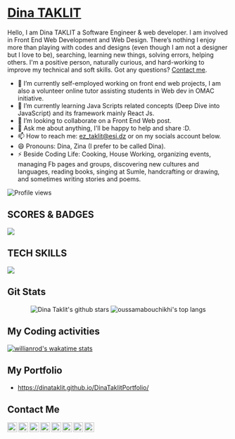 # [Dina TAKLIT](https://dinataklit.github.io/DinaTaklitPortfolio/)

Hello, I am Dina TAKLIT a  Software Engineer & web developer. I am involved in Front End Web Development and Web Design.
There’s nothing I enjoy more than playing with codes and designs (even though I am not a designer but I love to be), searching, learning new things, solving errors, helping others.
I'm a positive person, naturally curious, and hard-working to improve my technical and soft skills.
Got any questions? [Contact me](ez_taklit@esi.dz).

- 🔭 I’m currently self-employed working on front end web projects, I am also a volunteer online tutor assisting students in Web dev in OMAC initiative.
- 🌱 I’m currently learning Java Scripts related concepts (Deep Dive into JavaScript) and its framework mainly React Js.
- 👯 I’m looking to collaborate on a Front End Web post.
- 💬 Ask me about anything, I'll be happy to help and share :D.
- 📫 How to reach me: ez_taklit@esi.dz or on my socials account below.
- 😄 Pronouns: Dina, Zina (I prefer to be called Dina).
- ⚡ Beside Coding Life: Cooking, House Working, organizing events, managing Fb pages and groups, discovering new cultures and languages, reading books, singing at Sumle, handcrafting or drawing, and sometimes writing stories and poems.

![Profile views](https://komarev.com/ghpvc/?username=DinaTaklit&color=d73d4e)

<!-- <a href="https://stackexchange.com/users/6304107"><img src="https://stackexchange.com/users/flair/6304107.png?theme=dark" width="208" height="58" alt="profile for DINA TAKLIT on Stack Exchange, a network of free, community-driven Q&amp;A sites" title="profile for DINA TAKLIT on Stack Exchange, a network of free, community-driven Q&amp;A sites"></a> -->

## SCORES & BADGES

<img
  src="https://cr-ss-service.azurewebsites.net/api/ScreenShot?widget=summary&username=DinaTaklit&branding=false"
/>

## TECH SKILLS
<img
  src="https://cr-skills-chart-widget.azurewebsites.net/api/api?username=DinaTaklit&width=840&height=200&skills=JavaScript,HTML,CSS,SCSS,Bootstrap,TypeScript,JSON,Python,Gulp,SASS,ReactJS,NodeJS,Shell,Flask,Batchfile"
/>

## Git Stats

<p align='center'>
  <img align="center" src="https://github-readme-stats.vercel.app/api?username=DinaTaklit&bg_color=071A2C&icon_color=d73d4e&show_icons=true&count_private=true&theme=tokyonight&line_height=27&text_color=FFFFFF" alt="Dina Taklit's github stars"/>

  <img align="center" src="https://github-readme-stats.vercel.app/api/top-langs/?username=DinaTaklit&langs_count=8&layout=compact&bg_color=071A2C&text_color=FFFFFF" alt="oussamabouchikhi's top langs"/>
</p>

## My Coding activities

[![willianrod's wakatime stats](https://github-readme-stats.vercel.app/api/wakatime?username=dinataklit)](https://github.com/anuraghazra/github-readme-stats)

## My Portfolio 

- https://dinataklit.github.io/DinaTaklitPortfolio/

## Contact Me 


<a href="https://www.linkedin.com/in/dina-taklit//">
  <img align="left" alt="Dina TAKLIT' LinkedIn" width="22px" src="https://cdn.jsdelivr.net/npm/simple-icons@v3/icons/linkedin.svg" />
</a>
<a href="https://www.facebook.com/dina.taklit/">
  <img align="left" alt="Dina TAKLIT | Facebook" width="22px" src="https://cdn.jsdelivr.net/npm/simple-icons@3.11.0/icons/facebook.svg" />
</a>
<a href="https://www.youtube.com/channel/UCx4gIbgyVpcAZwAnKEUfJVA/">
  <img align="left" alt="Dina TAKLIT | Youtube" width="22px" src="https://cdn.jsdelivr.net/npm/simple-icons@3.11.0/icons/youtube.svg" />
</a>
<a href="https://www.quora.com/profile/Dina-Taklit/">
  <img align="left" alt="Dina TAKLIT | Quora" width="22px" src="https://cdn.jsdelivr.net/npm/simple-icons@3.11.0/icons/quora.svg" />
</a>
<a href="https://medium.com/@DinaTAKLIT">
  <img align="left" alt="Dina TAKLIT | Medium" width="22px" src="https://cdn.jsdelivr.net/npm/simple-icons@3.11.0/icons/medium.svg" />
</a>
<a href="https://github.com/DinaTaklit">
  <img align="left" alt="Dina TAKLIT | Github" width="22px" src="https://cdn.jsdelivr.net/npm/simple-icons@v3/icons/github.svg" />
</a>

<a href="https://stackoverflow.com/users/9039646/dina-taklit">
  <img align="left" alt="Dina TAKLIT | Stack Overflow" width="22px" src="https://cdn.jsdelivr.net/npm/simple-icons@3.11.0/icons/stackoverflow.svg" />
</a>

<a href="https://codepen.io/DinaTAKLIT">
  <img align="left" alt="Dina TAKLIT | Codepen" width="22px" src="https://cdn.jsdelivr.net/npm/simple-icons@3.11.0/icons/codepen.svg" />
</a>
<br/>
<br/>

